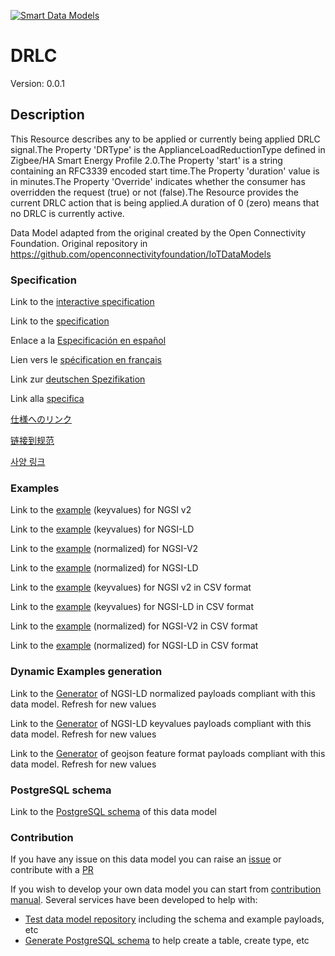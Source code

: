 [![Smart Data Models](https://smartdatamodels.org/wp-content/uploads/2022/01/SmartDataModels_logo.png "Logo")](https://smartdatamodels.org)
# DRLC
Version: 0.0.1

## Description 

This Resource describes any to be applied or currently being applied DRLC signal.The Property 'DRType' is the ApplianceLoadReductionType defined in Zigbee/HA Smart Energy Profile 2.0.The Property 'start' is a string containing an RFC3339 encoded start time.The Property 'duration' value is in minutes.The Property 'Override' indicates whether the consumer has overridden the request (true) or not (false).The Resource provides the current DRLC action that is being applied.A duration of 0 (zero) means that no DRLC is currently active.

Data Model adapted from the original created by the Open Connectivity Foundation. Original repository in https://github.com/openconnectivityfoundation/IoTDataModels
### Specification

Link to the [interactive specification](https://swagger.lab.fiware.org/?url=https://smart-data-models.github.io/dataModel.OCF/DRLC/swagger.yaml)

Link to the [specification](https://github.com/smart-data-models/dataModel.OCF/blob/master/DRLC/doc/spec.md)

Enlace a la [Especificación en español](https://github.com/smart-data-models/dataModel.OCF/blob/master/DRLC/doc/spec_ES.md)

Lien vers le [spécification en français](https://github.com/smart-data-models/dataModel.OCF/blob/master/DRLC/doc/spec_FR.md)

Link zur [deutschen Spezifikation](https://github.com/smart-data-models/dataModel.OCF/blob/master/DRLC/doc/spec_DE.md)

Link alla [specifica](https://github.com/smart-data-models/dataModel.OCF/blob/master/DRLC/doc/spec_IT.md)

[仕様へのリンク](https://github.com/smart-data-models/dataModel.OCF/blob/master/DRLC/doc/spec_JA.md)

[链接到规范](https://github.com/smart-data-models/dataModel.OCF/blob/master/DRLC/doc/spec_ZH.md)

[사양 링크](https://github.com/smart-data-models/dataModel.OCF/blob/master/DRLC/doc/spec_KO.md)
### Examples

Link to the [example](https://smart-data-models.github.io/dataModel.OCF/DRLC/examples/example.json) (keyvalues) for NGSI v2

Link to the [example](https://smart-data-models.github.io/dataModel.OCF/DRLC/examples/example.jsonld) (keyvalues) for NGSI-LD

Link to the [example](https://smart-data-models.github.io/dataModel.OCF/DRLC/examples/example-normalized.json) (normalized) for NGSI-V2

Link to the [example](https://smart-data-models.github.io/dataModel.OCF/DRLC/examples/example-normalized.jsonld) (normalized) for NGSI-LD

Link to the [example](https://github.com/smart-data-models/dataModel.OCF/blob/master/DRLC/examples/example.json.csv) (keyvalues) for NGSI v2 in CSV format

Link to the [example](https://github.com/smart-data-models/dataModel.OCF/blob/master/DRLC/examples/example.jsonld.csv) (keyvalues) for NGSI-LD in CSV format

Link to the [example](https://github.com/smart-data-models/dataModel.OCF/blob/master/DRLC/examples/example-normalized.json.csv) (normalized) for NGSI-V2 in CSV format

Link to the [example](https://github.com/smart-data-models/dataModel.OCF/blob/master/DRLC/examples/example-normalized.jsonld.csv) (normalized) for NGSI-LD in CSV format
### Dynamic Examples generation

Link to the [Generator](https://smartdatamodels.org/extra/ngsi-ld_generator.php?schemaUrl=https://raw.githubusercontent.com/smart-data-models/dataModel.OCF/master/DRLC/schema.json&email=info@smartdatamodels.org) of NGSI-LD normalized payloads compliant with this data model. Refresh for new values

Link to the [Generator](https://smartdatamodels.org/extra/ngsi-ld_generator_keyvalues.php?schemaUrl=https://raw.githubusercontent.com/smart-data-models/dataModel.OCF/master/DRLC/schema.json&email=info@smartdatamodels.org) of NGSI-LD keyvalues payloads compliant with this data model. Refresh for new values

Link to the [Generator](https://smartdatamodels.org/extra/geojson_features_generator.php?schemaUrl=https://raw.githubusercontent.com/smart-data-models/dataModel.OCF/master/DRLC/schema.json&email=info@smartdatamodels.org) of geojson feature format payloads compliant with this data model. Refresh for new values
### PostgreSQL schema

Link to the [PostgreSQL schema](https://github.com/smart-data-models/dataModel.OCF/blob/master/DRLC/schema.sql) of this data model
### Contribution

 If you have any issue on this data model you can raise an [issue](https://github.com/smart-data-models/dataModel.OCF/issues)  or contribute with a [PR](https://github.com/smart-data-models/dataModel.OCF/pulls)

 If you wish to develop your own data model you can start from [contribution manual](https://bit.ly/contribution_manual). Several services have been developed to help with: 
 - [Test data model repository](https://smartdatamodels.org/index.php/data-models-contribution-api/) including the schema and example payloads, etc
 - [Generate PostgreSQL schema](https://smartdatamodels.org/index.php/sql-service/) to help create a table, create type, etc